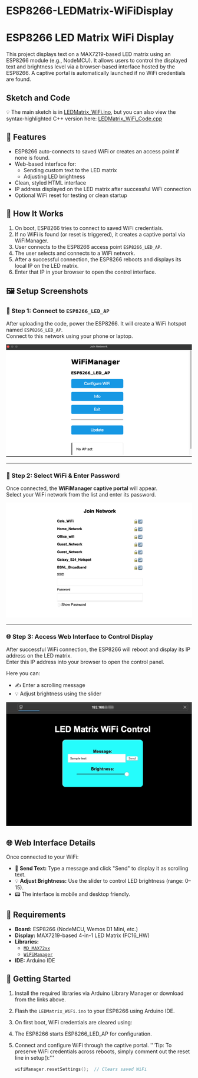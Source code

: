 # ESP8266-LEDMatrix-WiFiDisplay
# ESP8266 LED Matrix WiFi Display

This project displays text on a MAX7219-based LED matrix using an ESP8266 module (e.g., NodeMCU). It allows users to control the displayed text and brightness level via a browser-based interface hosted by the ESP8266. A captive portal is automatically launched if no WiFi credentials are found.

## Sketch and Code
💡 The main sketch is in [LEDMatrix_WiFi.ino](LEDMatrix_WiFi.ino), but you can also view the syntax-highlighted C++ version here: [LEDMatrix_WiFi_Code.cpp](ESP8266_LED_Matrix_code.cpp)

## 🔧 Features

- ESP8266 auto-connects to saved WiFi or creates an access point if none is found.
- Web-based interface for:
  - Sending custom text to the LED matrix
  - Adjusting LED brightness
- Clean, styled HTML interface
- IP address displayed on the LED matrix after successful WiFi connection
- Optional WiFi reset for testing or clean startup

## 📱 How It Works

1. On boot, ESP8266 tries to connect to saved WiFi credentials.
2. If no WiFi is found (or reset is triggered), it creates a captive portal via WiFiManager.
3. User connects to the ESP8266 access point `ESP8266_LED_AP`.
4. The user selects and connects to a WiFi network.
5. After a successful connection, the ESP8266 reboots and displays its local IP on the LED matrix.
6. Enter that IP in your browser to open the control interface.

## 🖼️ Setup Screenshots

### 📲 Step 1: Connect to `ESP8266_LED_AP`

After uploading the code, power the ESP8266. It will create a WiFi hotspot named `ESP8266_LED_AP`.  
Connect to this network using your phone or laptop.

![Configure WiFi Screenshot](Screenshots/Wifi_Configure.png)

---

### 📶 Step 2: Select WiFi & Enter Password

Once connected, the **WiFiManager captive portal** will appear.  
Select your WiFi network from the list and enter its password.

![WiFi List Screenshot](Screenshots/Select_Wifi.png)

---

### 🌐 Step 3: Access Web Interface to Control Display

After successful WiFi connection, the ESP8266 will reboot and display its IP address on the LED matrix.  
Enter this IP address into your browser to open the control panel.

Here you can:

- ✍️ Enter a scrolling message
- 💡 Adjust brightness using the slider

![Web Interface](Screenshots/Web_interface_LED.png)

## 🌐 Web Interface Details

Once connected to your WiFi:

- 💬 **Send Text:** Type a message and click "Send" to display it as scrolling text.
- 💡 **Adjust Brightness:** Use the slider to control LED brightness (range: 0–15).
- 📟 The interface is mobile and desktop friendly.

## 🧰 Requirements

- **Board:** ESP8266 (NodeMCU, Wemos D1 Mini, etc.)
- **Display:** MAX7219-based 4-in-1 LED Matrix (FC16_HW)
- **Libraries:**
  - [`MD_MAX72xx`](https://github.com/MajicDesigns/MD_MAX72XX)
  - [`WiFiManager`](https://github.com/tzapu/WiFiManager)
- **IDE:** Arduino IDE

## 🚀 Getting Started

1. Install the required libraries via Arduino Library Manager or download from the links above.
2. Flash the `LEDMatrix_WiFi.ino` to your ESP8266 using Arduino IDE.
3. On first boot, WiFi credentials are cleared using:
4. The ESP8266 starts ESP8266_LED_AP for configuration.
5. Connect and configure WiFi through the captive portal.
'''Tip: To preserve WiFi credentials across reboots, simply comment out the reset line in setup():'''

   ```cpp
   wifiManager.resetSettings();  // Clears saved WiFi
